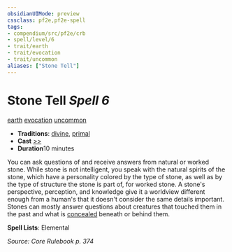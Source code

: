 ```yaml
---
obsidianUIMode: preview
cssclass: pf2e,pf2e-spell
tags:
- compendium/src/pf2e/crb
- spell/level/6
- trait/earth
- trait/evocation
- trait/uncommon
aliases: ["Stone Tell"]
---
```

# Stone Tell *Spell 6*   
[earth](/rules/traits/earth.md)  [evocation](/rules/traits/evocation.md)  [uncommon](/rules/traits/uncommon.md)  

- **Traditions**: [divine](/rules/traits/divine.md), [primal](/rules/traits/primal.md)
- **Cast** [>>](/rules/core-rulebook/chapter-9-playing-the-game.md#Actions "Two-Action") 
- **Duration**10 minutes

You can ask questions of and receive answers from natural or worked stone. While stone is not intelligent, you speak with the natural spirits of the stone, which have a personality colored by the type of stone, as well as by the type of structure the stone is part of, for worked stone. A stone's perspective, perception, and knowledge give it a worldview different enough from a human's that it doesn't consider the same details important. Stones can mostly answer questions about creatures that touched them in the past and what is [concealed](/rules/conditions.md#Concealed) beneath or behind them.

**Spell Lists**: Elemental

*Source: Core Rulebook p. 374*